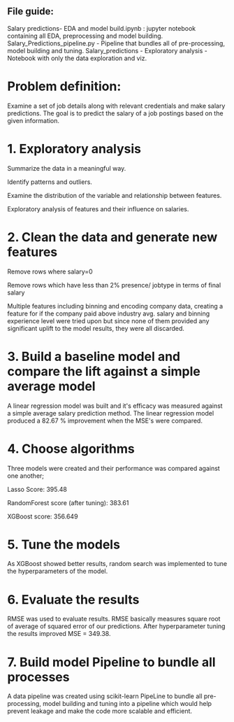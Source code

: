 ## File guide:
Salary predictions- EDA and model build.ipynb : jupyter notebook containing all EDA, preprocessing and model building.
Salary_Predictions_pipeline.py - Pipeline that bundles all of pre-processing, model building and tuning.
Salary_predictions - Exploratory analysis - Notebook with only the data exploration and viz. 

# Problem definition: 

Examine a set of job details along with relevant credentials and make salary predictions. The goal is to predict the salary of a job postings based on the given information.

# 1. Exploratory analysis

Summarize the data in a meaningful way.

Identify patterns and outliers.

Examine the distribution of the variable and relationship between features.

Exploratory analysis of features and their influence on salaries.

# 2. Clean the data and generate new features

Remove rows where salary=0

Remove rows which have less than 2% presence/ jobtype in terms of final salary 

Multiple features including binning and encoding company data, creating a feature for if the company paid above industry avg. salary and binning experience level were tried upon but since none of them provided any significant uplift to the model results, they were all discarded.

# 3. Build a baseline model and compare the lift against a simple average model

A linear regression model was built and it's efficacy was measured against a simple average salary prediction method. 
The linear regression model produced a 82.67 % improvement when the MSE's were compared.

# 4. Choose algorithms

Three models were created and their performance was compared against one another;

Lasso Score: 395.48

RandomForest score (after tuning): 383.61

XGBoost score: 356.649

# 5. Tune the models
As XGBoost showed better results, random search was implemented to tune the hyperparameters of the model.

# 6. Evaluate the results
RMSE was used to evaluate results. RMSE basically measures square root of average of squared error of our predictions. After hyperparameter tuning the results improved MSE = 349.38.

# 7. Build model Pipeline to bundle all processes
A data pipeline was created using scikit-learn PipeLine to bundle all pre-processing, model building and tuning into a pipeline which would help prevent leakage and make the code more scalable and efficient.
